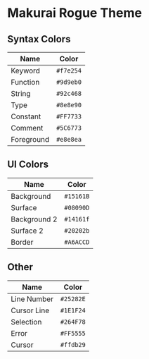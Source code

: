 # Makurai Rogue Theme

## Syntax Colors
| Name      | Color          |
|-----------|----------------|
| Keyword   | `#f7e254` |
| Function  | `#9d9eb0` |
| String    | `#92c468` |
| Type      | `#8e8e90` |
| Constant  | `#FF7733` |
| Comment   | `#5C6773` |
| Foreground| `#e8e8ea` |

## UI Colors
| Name          | Color           |
|---------------|-----------------|
| Background    | `#15161B` |
| Surface       | `#08090D` |
| Background 2  | `#14161f` |
| Surface 2     | `#20202b` |
| Border        | `#A6ACCD` |

## Other
| Name         | Color           |
|--------------|-----------------|
| Line Number  | `#25282E` |
| Cursor Line  | `#1E1F24` |
| Selection    | `#264F78` |
| Error        | `#FF5555` |
| Cursor       | `#ffdb29` |